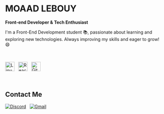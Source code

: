 # MOAAD LEBOUY

**Front-end Developer & Tech Enthusiast**

I'm a Front-End Development student 📚, passionate about learning and exploring new technologies. Always improving my skills and eager to grow! 😄  
<br><br>

<p align="left">
  <img alt="Linux" width="30px" src="https://cdn.jsdelivr.net/gh/devicons/devicon/icons/linux/linux-original.svg" />
  &nbsp;
  <img alt="React" width="30px" src="https://cdn.jsdelivr.net/gh/devicons/devicon/icons/react/react-original.svg" />
  &nbsp;
  <img alt="Git" width="30px" src="https://cdn.jsdelivr.net/gh/devicons/devicon/icons/git/git-original.svg" />
</p>

<br>

## Contact Me

[![Discord](https://img.shields.io/badge/Discord-7289DA?style=for-the-badge&logo=discord&logoColor=white)](https://discordapp.com/users/1176891976784814171)
&nbsp;
[![Gmail](https://img.shields.io/badge/Gmail-D14836?style=for-the-badge&logo=gmail&logoColor=white)](mailto:moadlobi@gmail.com)

